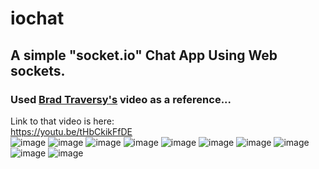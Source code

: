 # iochat
## A simple "socket.io" Chat App Using Web sockets. <br>
### Used <a href="https://github.com/bradtraversy">Brad Traversy's</a> video as a reference...<br>
Link to that video is here: <br>
<a href="https://youtu.be/tHbCkikFfDE">https://youtu.be/tHbCkikFfDE</a> <br>
![image](https://user-images.githubusercontent.com/32009983/44309975-8728af80-a3ec-11e8-8ee9-8d1e9d0c642f.png)
![image](https://user-images.githubusercontent.com/32009983/44309982-93ad0800-a3ec-11e8-82db-184b778c2225.png)
![image](https://user-images.githubusercontent.com/32009983/44309985-990a5280-a3ec-11e8-94c8-7ecfcbd40b46.png)
![image](https://user-images.githubusercontent.com/32009983/44309989-a58eab00-a3ec-11e8-8064-612b373a8011.png)
![image](https://user-images.githubusercontent.com/32009983/44309991-acb5b900-a3ec-11e8-9b51-028abfaf7b47.png)
![image](https://user-images.githubusercontent.com/32009983/44309995-b5a68a80-a3ec-11e8-9895-fb41a0c4b383.png)
![image](https://user-images.githubusercontent.com/32009983/44309997-c7882d80-a3ec-11e8-8327-4ae22b9da881.png)
![image](https://user-images.githubusercontent.com/32009983/44309999-cbb44b00-a3ec-11e8-9b70-4e41ae1d1f13.png)
![image](https://user-images.githubusercontent.com/32009983/44310000-d1119580-a3ec-11e8-9037-31db1cebbb05.png)
![image](https://user-images.githubusercontent.com/32009983/44310003-d838a380-a3ec-11e8-90d9-0215284f18e6.png)

